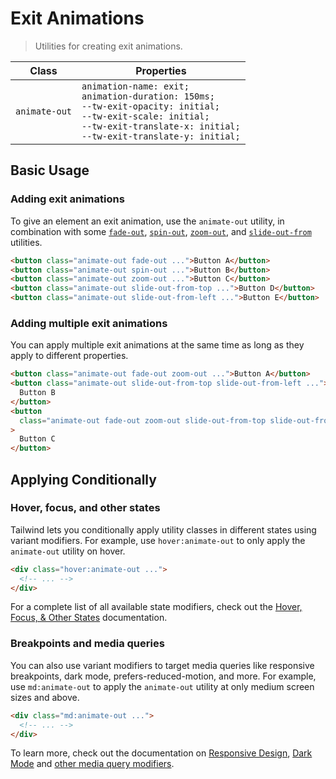 # Exit Animations

> Utilities for creating exit animations.

| Class         | Properties                                                                                                                                                                                            |
| ------------- | ----------------------------------------------------------------------------------------------------------------------------------------------------------------------------------------------------- |
| `animate-out` | `animation-name: exit;`<br>`animation-duration: 150ms;`<br>`--tw-exit-opacity: initial;`<br>`--tw-exit-scale: initial;`<br>`--tw-exit-translate-x: initial;`<br>`--tw-exit-translate-y: initial;`<br> |

## Basic Usage

### Adding exit animations

To give an element an exit animation, use the `animate-out` utility, in combination with some [`fade-out`](/docs/exit-animation-scale.md), [`spin-out`](/docs/exit-animation-rotate.md), [`zoom-out`](/docs/exit-animation-scale.md), and [`slide-out-from`](/docs/exit-animation-translate.md) utilities.

```html
<button class="animate-out fade-out ...">Button A</button>
<button class="animate-out spin-out ...">Button B</button>
<button class="animate-out zoom-out ...">Button C</button>
<button class="animate-out slide-out-from-top ...">Button D</button>
<button class="animate-out slide-out-from-left ...">Button E</button>
```

### Adding multiple exit animations

You can apply multiple exit animations at the same time as long as they apply to different properties.

```html
<button class="animate-out fade-out zoom-out ...">Button A</button>
<button class="animate-out slide-out-from-top slide-out-from-left ...">
  Button B
</button>
<button
  class="animate-out fade-out zoom-out slide-out-from-top slide-out-from-left ..."
>
  Button C
</button>
```

## Applying Conditionally

### Hover, focus, and other states

Tailwind lets you conditionally apply utility classes in different states using variant modifiers. For example, use `hover:animate-out` to only apply the `animate-out` utility on hover.

```html
<div class="hover:animate-out ...">
  <!-- ... -->
</div>
```

For a complete list of all available state modifiers, check out the [Hover, Focus, & Other States](https://tailwindcss.com/docs/hover-focus-and-other-states) documentation.

### Breakpoints and media queries

You can also use variant modifiers to target media queries like responsive breakpoints, dark mode, prefers-reduced-motion, and more. For example, use `md:animate-out` to apply the `animate-out` utility at only medium screen sizes and above.

```html
<div class="md:animate-out ...">
  <!-- ... -->
</div>
```

To learn more, check out the documentation on [Responsive Design](https://tailwindcss.com/docs/responsive-design), [Dark Mode](https://tailwindcss.com/docs/dark-mode) and [other media query modifiers](https://tailwindcss.com/docs/hover-focus-and-other-states#media-queries).
